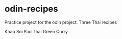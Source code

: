 # odin-recipes

Practice project for the odin project: Three Thai recipes 

Khao Soi
Pad Thai
Green Curry